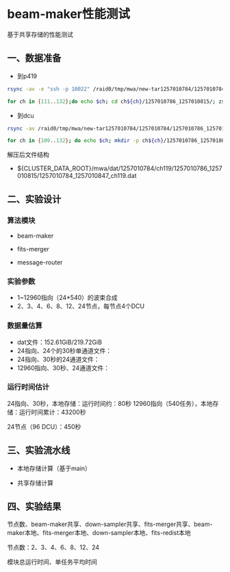 # beam-maker性能测试

基于共享存储的性能测试

## 一、数据准备

- 到p419
```sh
rsync -av -e "ssh -p 10022" /raid0/tmp/mwa/new-tar1257010784/1257010784/1257010786_1257010815_ch1* kaichao@60.245.128.60:/data/sata/1257010784

for ch in {111..132};do echo $ch; cd ch${ch}/1257010786_1257010815/; zstd -dc ../../1257010786_1257010815_ch${ch}.dat.tar.zst|tar xf -;cd -;done

```

- 到dcu

```sh
rsync -av /raid0/tmp/mwa/new-tar1257010784/1257010784/1257010786_1257010815_ch1* root@223.193.33.31:/raid0/scalebox/mydata/mwa/dat

for ch in {109..132}; do echo $ch; mkdir -p ch${ch}/1257010786_1257010815/; cd ch${ch}/1257010786_1257010815/; zstd -dc ../../1257010786_1257010815_ch${ch}.dat.tar.zst|tar xf -;cd -; done

```


解压后文件结构
- ${CLUSTER_DATA_ROOT}/mwa/dat/1257010784/ch119/1257010786_1257010815/1257010784_1257010847_ch119.dat

## 二、实验设计
### 算法模块
- beam-maker
- fits-merger

- message-router

### 实验参数
- 1~12960指向（24*540）的波束合成
- 2、3、4、6、8、12、24节点，每节点4个DCU

### 数据量估算

- dat文件：152.61GiB/219.72GiB
- 24指向、24个的30秒单通道文件：
- 24指向、30秒的24通道文件：
- 12960指向、30秒、24通道文件：

### 运行时间估计
24指向、30秒，本地存储：运行时间约：80秒
12960指向（540任务），本地存储：运行时间累计：43200秒

24节点（96 DCU）：450秒


## 三、实验流水线

- 本地存储计算（基于main）

- 共享存储计算

## 四、实验结果

节点数、beam-maker共享、down-sampler共享、fits-merger共享、beam-maker本地、fits-merger本地、down-sampler本地、fits-redist本地

节点数：2、3、4、6、8、12、24

模块总运行时间、单任务平均时间

